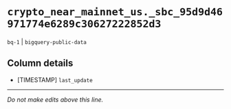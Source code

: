 # `crypto_near_mainnet_us._sbc_95d9d46971774e6289c30627222852d3`
`bq-1` | `bigquery-public-data`

## Column details
* [TIMESTAMP] `last_update`

-------------------------------------------------------------------------------
*Do not make edits above this line.*
